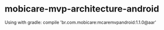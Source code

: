 mobicare-mvp-architecture-android
=================================
Using with gradle:
compile 'br.com.mobicare:mcaremvpandroid:1.1.0@aar'
